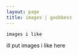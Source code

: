 ```yaml
---
layout: page
title: images | goobbess
---
```


```term
images i like
```

ill put images i like here
